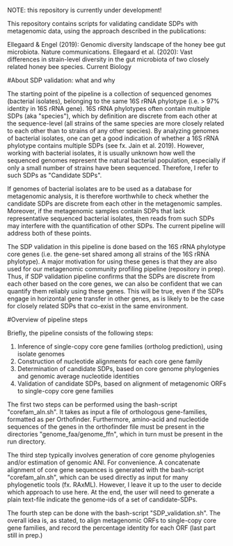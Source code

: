 NOTE: this repository is currently under development!

This repository contains scripts for validating candidate SDPs with metagenomic data, using the approach described in the publications:

Ellegaard & Engel (2019): Genomic diversity landscape of the honey bee gut microbiota. Nature communications.
Ellegaard et al. (2020): Vast differences in strain-level diversity in the gut microbiota of two closely related honey bee species. Current Biology

#About SDP validation: what and why

The starting point of the pipeline is a collection of sequenced genomes (bacterial isolates), belonging to the same 16S rRNA phylotype (i.e. > 97% identity in 16S rRNA gene). 16S rRNA phylotypes often contain multiple SDPs (aka "species"), which by definition are discrete from each other at the sequence-level (all strains of the same species are more closely related to each other than to strains of any other species). By analyzing genomes of bacterial isolates, one can get a good indication of whether a 16S rRNA phylotype contains multiple SDPs (see fx. Jain et al. 2019). However, working with bacterial isolates, it is usually unknown how well the sequenced genomes represent the natural bacterial population, especially if only a small number of strains have been sequenced. Therefore, I refer to such SDPs as "Candidate SDPs". 

If  genomes of bacterial isolates are to be used as a database for metagenomic analysis, it is therefore worthwhile to check whether the candidate SDPs are discrete from each other in the metagenomic samples. Moreover, if the metagenomic samples contain SDPs that lack representative sequenced bacterial isolates, then reads from such SDPs may interfere with the quantification of other SDPs. The current pipeline will address both of these points.

The SDP validation in this pipeline is done based on the 16S rRNA phylotype core genes (i.e. the gene-set shared among all strains of the 16S rRNA phylotype). A major motivation for using these genes is that they are also used for our metagenomic community profiling pipeline (repository in prep). Thus, if SDP validation pipeline confirms that the SDPs are discrete from each other based on the core genes, we can also be confident that we can quantify them reliably using these genes. This will be true, even if the SDPs engage in horizontal gene transfer in other genes, as is likely to be the case for closely related SDPs that co-exist in the same environment.

#Overview of pipeline steps

Briefly, the pipeline consists of the following steps:
1. Inference of single-copy core gene families (ortholog prediction), using isolate genomes
2. Construction of nucleotide alignments for each core gene family
3. Determination of candidate SDPs, based on core genome phylogenies and genomic average nucleotide identities
4. Validation of candidate SDPs, based on alignment of metagenomic ORFs to single-copy core gene families

The first two steps can be performed using the bash-script "corefam_aln.sh". It takes as input a file of orthologous gene-families, formatted as per Orthofinder. Furthermore, amino-acid and nucleotide sequences of the genes in the orthofinder file must be present in the directories "genome_faa/genome_ffn", which in turn must be present in the run directory.

The third step typically involves generation of core genome phylogenies and/or estimation of genomic ANI. For convenience. A concatenate alignment of core gene sequences is generated with the bash-script  "corefam_aln.sh", which can be used directly as input for many phylogenetic tools (fx. RAxML). However, I leave it up to the user to decide which approach to use here. At the end, the user will need to generate a plain text-file indicate the genome-ids of a set of candidate-SDPs.

The fourth step can be done with the bash-script "SDP_validation.sh". The overall idea is, as stated,  to align metagenomic ORFs to single-copy core gene families, and record the percentage identity for each ORF (last part still in prep.)

